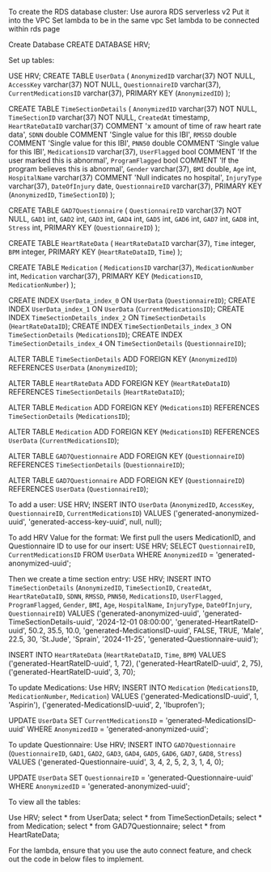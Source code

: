 To create the RDS database cluster:
Use aurora RDS serverless v2
Put it into the VPC
Set lambda to be in the same vpc
Set lambda to be connected within rds page

Create Database
CREATE DATABASE HRV;

Set up tables:

USE HRV;
CREATE TABLE `UserData` (
  `AnonymizedID` varchar(37) NOT NULL,
  `AccessKey` varchar(37) NOT NULL,
  `QuestionnaireID` varchar(37),
  `CurrentMedicationsID` varchar(37),
  PRIMARY KEY (`AnonymizedID`)
);

CREATE TABLE `TimeSectionDetails` (
  `AnonymizedID` varchar(37) NOT NULL,
  `TimeSectionID` varchar(37) NOT NULL,
  `CreatedAt` timestamp,
  `HeartRateDataID` varchar(37) COMMENT 'x amount of time of raw heart rate data',
  `SDNN` double COMMENT 'Single value for this IBI',
  `RMSSD` double COMMENT 'Single value for this IBI',
  `PNN50` double COMMENT 'Single value for this IBI',
  `MedicationsID` varchar(37),
  `UserFlagged` bool COMMENT 'If the user marked this is abnormal',
  `ProgramFlagged` bool COMMENT 'If the program believes this is abnormal',
  `Gender` varchar(37),
  `BMI` double,
  `Age` int,
  `HospitalName` varchar(37) COMMENT 'Null indicates no hospital',
  `InjuryType` varchar(37),
  `DateOfInjury` date,
  `QuestionnaireID` varchar(37),
  PRIMARY KEY (`AnonymizedID`, `TimeSectionID`)
);

CREATE TABLE `GAD7Questionnaire` (
  `QuestionnaireID` varchar(37) NOT NULL,
  `GAD1` int,
  `GAD2` int,
  `GAD3` int,
  `GAD4` int,
  `GAD5` int,
  `GAD6` int,
  `GAD7` int,
  `GAD8` int,
  `Stress` int,
  PRIMARY KEY (`QuestionnaireID`)
);

CREATE TABLE `HeartRateData` (
  `HeartRateDataID` varchar(37),
  `Time` integer,
  `BPM` integer,
  PRIMARY KEY (`HeartRateDataID`, `Time`)
);

CREATE TABLE `Medication` (
  `MedicationsID` varchar(37),
  `MedicationNumber` int,
  `Medication` varchar(37),
  PRIMARY KEY (`MedicationsID`, `MedicationNumber`)
);

CREATE INDEX `UserData_index_0` ON `UserData` (`QuestionnaireID`);
CREATE INDEX `UserData_index_1` ON `UserData` (`CurrentMedicationsID`);
CREATE INDEX `TimeSectionDetails_index_2` ON `TimeSectionDetails` (`HeartRateDataID`);
CREATE INDEX `TimeSectionDetails_index_3` ON `TimeSectionDetails` (`MedicationsID`);
CREATE INDEX `TimeSectionDetails_index_4` ON `TimeSectionDetails` (`QuestionnaireID`);

ALTER TABLE `TimeSectionDetails` ADD FOREIGN KEY (`AnonymizedID`) REFERENCES `UserData` (`AnonymizedID`);

ALTER TABLE `HeartRateData` ADD FOREIGN KEY (`HeartRateDataID`) REFERENCES `TimeSectionDetails` (`HeartRateDataID`);

ALTER TABLE `Medication` ADD FOREIGN KEY (`MedicationsID`) REFERENCES `TimeSectionDetails` (`MedicationsID`);

ALTER TABLE `Medication` ADD FOREIGN KEY (`MedicationsID`) REFERENCES `UserData` (`CurrentMedicationsID`);

ALTER TABLE `GAD7Questionnaire` ADD FOREIGN KEY (`QuestionnaireID`) REFERENCES `TimeSectionDetails` (`QuestionnaireID`);

ALTER TABLE `GAD7Questionnaire` ADD FOREIGN KEY (`QuestionnaireID`) REFERENCES `UserData` (`QuestionnaireID`);

To add a user:
USE HRV;
INSERT INTO `UserData` (`AnonymizedID`, `AccessKey`, `QuestionnaireID`, `CurrentMedicationsID`)
VALUES ('generated-anonymized-uuid', 'generated-access-key-uuid', null, null);


To add HRV Value for the format:
We first pull the users MedicationID, and Questionnaire ID to use for our insert:
USE HRV;
SELECT `QuestionnaireID`, `CurrentMedicationsID`
FROM `UserData`
WHERE `AnonymizedID` = 'generated-anonymized-uuid';


Then we create a time section entry:
USE HRV;
INSERT INTO `TimeSectionDetails` 
(`AnonymizedID`, `TimeSectionID`, `CreatedAt`, `HeartRateDataID`, `SDNN`, `RMSSD`, `PNN50`, `MedicationsID`, `UserFlagged`, `ProgramFlagged`, `Gender`, `BMI`, `Age`, `HospitalName`, `InjuryType`, `DateOfInjury`, `QuestionnaireID`)
VALUES
('generated-anonymized-uuid', 'generated-TimeSectionDetails-uuid', '2024-12-01 08:00:00', 'generated-HeartRateID-uuid', 50.2, 35.5, 10.0, 'generated-MedicationsID-uuid', FALSE, TRUE, 'Male', 22.5, 30, 'St.Jude', 'Sprain', '2024-11-25', 'generated-Questionnaire-uuid');

INSERT INTO `HeartRateData` 
(`HeartRateDataID`, `Time`, `BPM`)
VALUES
('generated-HeartRateID-uuid', 1, 72),
('generated-HeartRateID-uuid', 2, 75),
('generated-HeartRateID-uuid', 3, 70);



To update Medications:
Use HRV;
INSERT INTO `Medication` 
(`MedicationsID`, `MedicationNumber`, `Medication`)
VALUES
('generated-MedicationsID-uuid', 1, 'Aspirin'),
('generated-MedicationsID-uuid', 2, 'Ibuprofen');

UPDATE `UserData`
SET `CurrentMedicationsID` = 'generated-MedicationsID-uuid'
WHERE `AnonymizedID` = 'generated-anonymized-uuid';

To update Questionnaire:
Use HRV;
INSERT INTO `GAD7Questionnaire` 
(`QuestionnaireID`, `GAD1`, `GAD2`, `GAD3`, `GAD4`, `GAD5`, `GAD6`, `GAD7`, `GAD8`, `Stress`)
VALUES
('generated-Questionnaire-uuid', 3, 4, 2, 5, 2, 3, 1, 4, 0);

UPDATE `UserData` 
SET `QuestionnaireID` = 'generated-Questionnaire-uuid'
WHERE `AnonymizedID` = 'generated-anonymized-uuid';

To view all the tables:

Use HRV;
select * from UserData;
select * from TimeSectionDetails;
select * from Medication;
select * from GAD7Questionnaire;
select * from HeartRateData;


For the lambda, ensure that you use the auto connect feature, and check out the code in below files to implement.

